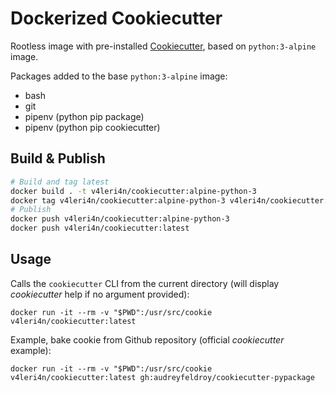 # Dockerized Cookiecutter

Rootless image with pre-installed [Cookiecutter](https://github.com/cookiecutter/cookiecutter), based on `python:3-alpine` image.

Packages added to the base `python:3-alpine` image:
- bash
- git
- pipenv (python pip package)
- pipenv (python pip cookiecutter)

## Build & Publish

```bash
# Build and tag latest
docker build . -t v4leri4n/cookiecutter:alpine-python-3
docker tag v4leri4n/cookiecutter:alpine-python-3 v4leri4n/cookiecutter:latest
# Publish
docker push v4leri4n/cookiecutter:alpine-python-3 
docker push v4leri4n/cookiecutter:latest
```

## Usage

Calls the `cookiecutter` CLI from the current directory (will display *cookiecutter* help if no argument provided):

```
docker run -it --rm -v "$PWD":/usr/src/cookie v4leri4n/cookiecutter:latest 
```

Example, bake cookie from Github repository (official *cookiecutter* example):


```
docker run -it --rm -v "$PWD":/usr/src/cookie v4leri4n/cookiecutter:latest gh:audreyfeldroy/cookiecutter-pypackage
```

